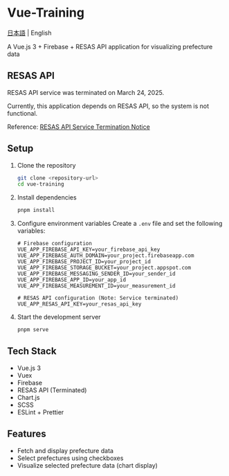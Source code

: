 # Vue-Training

[日本語](../../README.md) | English

A Vue.js 3 + Firebase + RESAS API application for visualizing prefecture data

## RESAS API

RESAS API service was terminated on March 24, 2025.

Currently, this application depends on RESAS API, so the system is not functional.

Reference: [RESAS API Service Termination Notice](https://opendata.resas-portal.go.jp/docs/api/v1/index.html)

## Setup

1. Clone the repository

   ```bash
   git clone <repository-url>
   cd vue-training
   ```

2. Install dependencies

   ```bash
   pnpm install
   ```

3. Configure environment variables
   Create a `.env` file and set the following variables:

   ```env
   # Firebase configuration
   VUE_APP_FIREBASE_API_KEY=your_firebase_api_key
   VUE_APP_FIREBASE_AUTH_DOMAIN=your_project.firebaseapp.com
   VUE_APP_FIREBASE_PROJECT_ID=your_project_id
   VUE_APP_FIREBASE_STORAGE_BUCKET=your_project.appspot.com
   VUE_APP_FIREBASE_MESSAGING_SENDER_ID=your_sender_id
   VUE_APP_FIREBASE_APP_ID=your_app_id
   VUE_APP_FIREBASE_MEASUREMENT_ID=your_measurement_id

   # RESAS API configuration (Note: Service terminated)
   VUE_APP_RESAS_API_KEY=your_resas_api_key
   ```

4. Start the development server

   ```bash
   pnpm serve
   ```

## Tech Stack

- Vue.js 3
- Vuex
- Firebase
- RESAS API (Terminated)
- Chart.js
- SCSS
- ESLint + Prettier

## Features

- Fetch and display prefecture data
- Select prefectures using checkboxes
- Visualize selected prefecture data (chart display)
